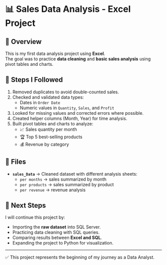 # 📊 Sales Data Analysis - Excel Project

## 📝 Overview
This is my first data analysis project using **Excel**.  
The goal was to practice **data cleaning** and **basic sales analysis** using pivot tables and charts.

## 🔧 Steps I Followed
1. Removed duplicates to avoid double-counted sales.
2. Checked and validated data types:
   - Dates in `Order Date`
   - Numeric values in `Quantity`, `Sales`, and `Profit`
3. Looked for missing values and corrected errors where possible.
4. Created helper columns (Month, Year) for time analysis.
5. Built pivot tables and charts to analyze:
   - 📈 Sales quantity per month  
   - 🏆 Top 5 best-selling products  
   - 💰 Revenue by category  

## 📂 Files
- **`sales_Data`** → Cleaned dataset with different analysis sheets:
  - `per months` → sales summarized by month  
  - `per products` → sales summarized by product  
  - `per revenue` → revenue analysis  

## 🚀 Next Steps
I will continue this project by:
- Importing the **raw dataset** into SQL Server.
- Practicing data cleaning with SQL queries.
- Comparing results between **Excel and SQL**.
- Expanding the project to Python for visualization.  

---

✅ This project represents the beginning of my journey as a Data Analyst.  
